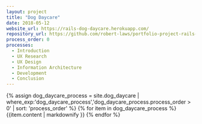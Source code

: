 ```yaml
---
layout: project
title: "Dog Daycare"
date: 2018-05-12
website_url: https://rails-dog-daycare.herokuapp.com/
repository_url: https://github.com/robert-laws/portfolio-project-rails-dog-daycare
process_order: 0
processes:
  - Introduction
  - UX Research
  - UX Design
  - Information Architecture
  - Development
  - Conclusion
---
```

{% assign dog_daycare_process = site.dog_daycare | where_exp:'dog_daycare_process','dog_daycare_process.process_order > 0' | sort: 'process_order' %}
{% for item in dog_daycare_process %}
  {{item.content | markdownify }}
{% endfor %}